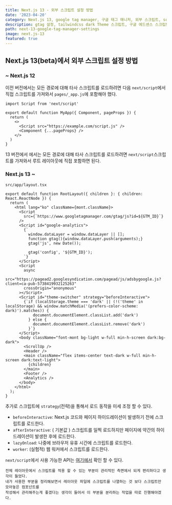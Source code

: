 ```yaml
---
title: Next.js 13 - 외부 스크립트 설정 방법
date: '2023-04-20'
category: Next.js 13, google tag manager, 구글 태그 매니저, 외부 스크립트, script
description: gtag 설정, tailwindcss dark Theme 스크립트, 구글 에드센스 스크립트 추가
path: next-13-google-tag-manager-settings
image: next.js-13
featured: true
---
```


## Next.js 13(beta)에서 외부 스크립트 설정 방법

### ~ Next.js 12

이전 버전에서는 모든 경로에 대해 타사 스크립트를 로드하려면 다음 `next/script`에서 직접 스크립트를 가져와서 `pages/_app.js`에 포함해야 했다.

```tsx
import Script from 'next/script'

export default function MyApp({ Component, pageProps }) {
  return (
    <>
      <Script src="https://example.com/script.js" />
      <Component {...pageProps} />
    </>
  )
}
```

13 버전에서 에서는 모든 경로에 대해 타사 스크립트를 로드하려면 `next/script`스크립트를 가져와서 루트 레이아웃에 직접 포함하면 된다.

### Next.js 13 ~

`src/app/layout.tsx`

```tsx
export default function RootLayout({ children }: { children: React.ReactNode }) {
  return (
    <html lang="ko" className={mont.className}>
      <Script
        src={`https://www.googletagmanager.com/gtag/js?id=${GTM_ID}`}
      />
      <Script id="google-analytics">
        {`
          window.dataLayer = window.dataLayer || [];
          function gtag(){window.dataLayer.push(arguments);}
          gtag('js', new Date());

          gtag('config', '${GTM_ID}');
        `}
      </Script>
      <Script
        async
        src="https://pagead2.googlesyndication.com/pagead/js/adsbygoogle.js?client=ca-pub-5738419932125263"
        crossOrigin="anonymous"
      ></Script>
      <Script id="theme-switcher" strategy="beforeInteractive">
        {`if (localStorage.theme === 'dark' || (!('theme' in localStorage) && window.matchMedia('(prefers-color-scheme: dark)').matches)) {
            document.documentElement.classList.add('dark')
          } else {
            document.documentElement.classList.remove('dark')
          }`}
      </Script>
      <body className="font-mont bg-light w-full min-h-screen dark:bg-dark">
        <ScrollUp />
        <Header />
        <main className="flex items-center text-dark w-full min-h-screen dark:text-light">
          {children}
        </main>
        <Footer />
        <Analytics />
      </body>
    </html>
  );
}
```

추가로 스크립트에 `strategy`(전략)을 통해서 로드 동작을 미세 조정 할 수 있다.

- `beforeInteractive`: Next.js 코드와 페이지 하이드레이션이 발생하기 전에 스크립트를 로드한다.
- `afterInteractive`: ( 기본값 ) 스크립트를 일찍 로드하지만 페이지에 약간의 하이드레이션이 발생한 후에 로드한다.
- `lazyOnload`: 나중에 브라우저 유휴 시간에 스크립트를 로드한다.
- `worker`: (실험적) 웹 워커에서 스크립트를 로드한다.

`next/script`에서 사용 가능한 API는 [여기에서](<https://beta.nextjs.org/docs/api-reference/components/script>) 확인 할 수 있다.

`전체 레이아웃에서 스크립트를 적용 할 수 있는 부분이 관리적인 측면에서 되게 편리하다고 생각이 들었다.` <br />
`내가 사용한 부분을 정리해보면서 레이아웃 파일에 스크립트를 나열하는 것 보다 스크립트만 모아놓은 컴포넌트를` <br />
`작성해서 관리해주는게 좋겠다는 생각이 들어서 이 부분을 분리하는 작업을 따로 진행해야겠다.`

